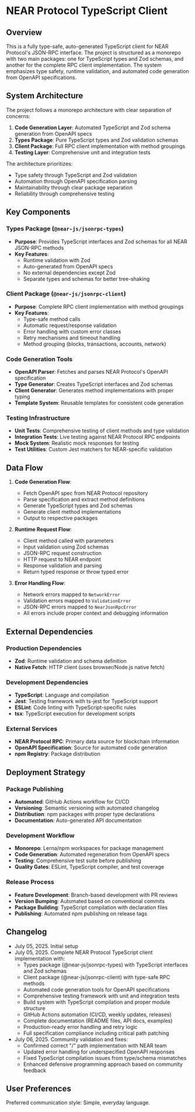 # NEAR Protocol TypeScript Client

## Overview

This is a fully type-safe, auto-generated TypeScript client for NEAR Protocol's JSON-RPC interface. The project is structured as a monorepo with two main packages: one for TypeScript types and Zod schemas, and another for the complete RPC client implementation. The system emphasizes type safety, runtime validation, and automated code generation from OpenAPI specifications.

## System Architecture

The project follows a monorepo architecture with clear separation of concerns:

1. **Code Generation Layer**: Automated TypeScript and Zod schema generation from OpenAPI specs
2. **Types Package**: Pure TypeScript types and Zod validation schemas
3. **Client Package**: Full RPC client implementation with method groupings
4. **Testing Layer**: Comprehensive unit and integration tests

The architecture prioritizes:
- Type safety through TypeScript and Zod validation
- Automation through OpenAPI specification parsing
- Maintainability through clear package separation
- Reliability through comprehensive testing

## Key Components

### Types Package (`@near-js/jsonrpc-types`)
- **Purpose**: Provides TypeScript interfaces and Zod schemas for all NEAR JSON-RPC methods
- **Key Features**: 
  - Runtime validation with Zod
  - Auto-generated from OpenAPI specs
  - No external dependencies except Zod
  - Separate types and schemas for better tree-shaking

### Client Package (`@near-js/jsonrpc-client`)
- **Purpose**: Complete RPC client implementation with method groupings
- **Key Features**:
  - Type-safe method calls
  - Automatic request/response validation
  - Error handling with custom error classes
  - Retry mechanisms and timeout handling
  - Method grouping (blocks, transactions, accounts, network)

### Code Generation Tools
- **OpenAPI Parser**: Fetches and parses NEAR Protocol's OpenAPI specification
- **Type Generator**: Creates TypeScript interfaces and Zod schemas
- **Client Generator**: Generates method implementations with proper typing
- **Template System**: Reusable templates for consistent code generation

### Testing Infrastructure
- **Unit Tests**: Comprehensive testing of client methods and type validation
- **Integration Tests**: Live testing against NEAR Protocol RPC endpoints
- **Mock System**: Realistic mock responses for testing
- **Test Utilities**: Custom Jest matchers for NEAR-specific validation

## Data Flow

1. **Code Generation Flow**:
   - Fetch OpenAPI spec from NEAR Protocol repository
   - Parse specification and extract method definitions
   - Generate TypeScript types and Zod schemas
   - Generate client method implementations
   - Output to respective packages

2. **Runtime Request Flow**:
   - Client method called with parameters
   - Input validation using Zod schemas
   - JSON-RPC request construction
   - HTTP request to NEAR endpoint
   - Response validation and parsing
   - Return typed response or throw typed error

3. **Error Handling Flow**:
   - Network errors mapped to `NetworkError`
   - Validation errors mapped to `ValidationError`
   - JSON-RPC errors mapped to `NearJsonRpcError`
   - All errors include proper context and debugging information

## External Dependencies

### Production Dependencies
- **Zod**: Runtime validation and schema definition
- **Native Fetch**: HTTP client (uses browser/Node.js native fetch)

### Development Dependencies
- **TypeScript**: Language and compilation
- **Jest**: Testing framework with ts-jest for TypeScript support
- **ESLint**: Code linting with TypeScript-specific rules
- **tsx**: TypeScript execution for development scripts

### External Services
- **NEAR Protocol RPC**: Primary data source for blockchain information
- **OpenAPI Specification**: Source for automated code generation
- **npm Registry**: Package distribution

## Deployment Strategy

### Package Publishing
- **Automated**: GitHub Actions workflow for CI/CD
- **Versioning**: Semantic versioning with automated changelog
- **Distribution**: npm packages with proper type declarations
- **Documentation**: Auto-generated API documentation

### Development Workflow
- **Monorepo**: Lerna/npm workspaces for package management
- **Code Generation**: Automated regeneration from OpenAPI specs
- **Testing**: Comprehensive test suite before publishing
- **Quality Gates**: ESLint, TypeScript compiler, and test coverage

### Release Process
- **Feature Development**: Branch-based development with PR reviews
- **Version Bumping**: Automated based on conventional commits
- **Package Building**: TypeScript compilation with declaration files
- **Publishing**: Automated npm publishing on release tags

## Changelog

- July 05, 2025. Initial setup
- July 05, 2025. Complete NEAR Protocol TypeScript client implementation with:
  - Types package (@near-js/jsonrpc-types) with TypeScript interfaces and Zod schemas
  - Client package (@near-js/jsonrpc-client) with type-safe RPC methods
  - Automated code generation tools for OpenAPI specifications
  - Comprehensive testing framework with unit and integration tests
  - Build system with TypeScript compilation and proper module structure
  - GitHub Actions automation (CI/CD, weekly updates, releases)
  - Complete documentation (README files, API docs, examples)
  - Production-ready error handling and retry logic
  - Full specification compliance including critical path patching
- July 06, 2025. Community validation and fixes:
  - Confirmed correct "/" path implementation with NEAR team
  - Updated error handling for underspecified OpenAPI responses
  - Fixed TypeScript compilation issues from type/schema mismatches
  - Enhanced defensive programming approach based on community feedback

## User Preferences

Preferred communication style: Simple, everyday language.